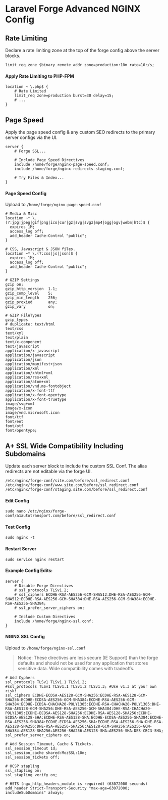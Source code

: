 # Laravel Forge Advanced NGINX Config

## Rate Limiting

Declare a rate limiting zone at the top of the forge config above the server blocks.

```nginx
limit_req_zone $binary_remote_addr zone=production:10m rate=10r/s;
```

#### Apply Rate Limiting to PHP-FPM
```nginx
location ~ \.php$ {
    # Rate Limited
    limit_req zone=production burst=30 delay=15;
    # ...
}
```

## Page Speed

Apply the page speed config & any custom SEO redirects to the primary server configs via the UI.

```nginx
server {
    # Forge SSL...

    # Include Page Speed Directives
    include /home/forge/nginx-page-speed.conf;
    include /home/forge/nginx-redirects-staging.conf;
    
    # Try Files & Index...
}
```

#### Page Speed Config

Upload to `/home/forge/nginx-page-speed.conf`

```nginx
# Media & Misc
location ~* \.(?:jpg|jpeg|gif|png|ico|cur|gz|svg|svgz|mp4|ogg|ogv|webm|htc)$ {
  expires 1M;
  access_log off;
  add_header Cache-Control "public";
}

# CSS, Javascript & JSON files.
location ~* \.(?:css|js|json)$ {
  expires 1M;
  access_log off;
  add_header Cache-Control "public";
}

# GZIP Settings
gzip on;
gzip_http_version  1.1;
gzip_comp_level    5;
gzip_min_length    256;
gzip_proxied       any;
gzip_vary          on;

# GZIP FileTypes
gzip_types
# duplicate: text/html
text/css
text/xml
text/plain
text/x-component
text/javascript
application/x-javascript
application/javascript
application/json
application/manifest+json
application/xml
application/xhtml+xml
application/rss+xml
application/atom+xml
application/vnd.ms-fontobject
application/x-font-ttf
application/x-font-opentype
application/x-font-truetype
image/svg+xml
image/x-icon
image/vnd.microsoft.icon
font/ttf
font/eot
font/otf
font/opentype;
```



## A+ SSL Wide Compatibility Including Subdomains

Update each server block to include the custom SSL Conf. The alias 
redirects are not editable via the forge UI.
```
/etc/nginx/forge-conf/site.com/before/ssl_redirect.conf
/etc/nginx/forge-conf/www.site.com/before/ssl_redirect.conf
/etc/nginx/forge-conf/staging.site.com/before/ssl_redirect.conf
```

#### Edit Config
```shell script
sudo nano /etc/nginx/forge-conf/a1autotransport.com/before/ssl_redirect.conf
```

#### Test Config
```shell script
sudo nginx -t
```

#### Restart Server
```shell script
sudo service nginx restart
```

#### Example Config Edits:
```nginx
server {
    # Disable Forge Directives
    # ssl_protocols TLSv1.2;
    # ssl_ciphers ECDHE-RSA-AES256-GCM-SHA512:DHE-RSA-AES256-GCM-SHA512:ECDHE-RSA-AES256-GCM-SHA384:DHE-RSA-AES256-GCM-SHA384:ECDHE-RSA-AES256-SHA384;
    # ssl_prefer_server_ciphers on;

    # Include Custom Directives
    include /home/forge/nginx-ssl.conf;
}
```

#### NGINX SSL Config

Upload to `/home/forge/nginx-ssl.conf`

> Notice:  These directives are less secure (IE Support) than the forge defaults and should not be used for any application that stores sensitive data.  Wide compatibility comes with tradeoffs.

```nginx
# Add Cyphers
ssl_protocols TLSv1 TLSv1.1 TLSv1.2;
#ssl_protocols TLSv1 TLSv1.1 TLSv1.2 TLSv1.3; #Use v1.3 at your own risk!
ssl_ciphers ECDHE-ECDSA-AES128-GCM-SHA256:ECDHE-RSA-AES128-GCM-SHA256:ECDHE-ECDSA-AES256-GCM-SHA384:ECDHE-RSA-AES256-GCM-SHA384:ECDHE-ECDSA-CHACHA20-POLY1305:ECDHE-RSA-CHACHA20-POLY1305:DHE-RSA-AES128-GCM-SHA256:DHE-RSA-AES256-GCM-SHA384:DHE-RSA-CHACHA20-POLY1305:ECDHE-ECDSA-AES128-SHA256:ECDHE-RSA-AES128-SHA256:ECDHE-ECDSA-AES128-SHA:ECDHE-RSA-AES128-SHA:ECDHE-ECDSA-AES256-SHA384:ECDHE-RSA-AES256-SHA384:ECDHE-ECDSA-AES256-SHA:ECDHE-RSA-AES256-SHA:DHE-RSA-AES128-SHA256:DHE-RSA-AES256-SHA256:AES128-GCM-SHA256:AES256-GCM-SHA384:AES128-SHA256:AES256-SHA256:AES128-SHA:AES256-SHA:DES-CBC3-SHA;
ssl_prefer_server_ciphers on;

# Add Session Timeout, Cache & Tickets.
ssl_session_timeout 1d;
ssl_session_cache shared:MozSSL:10m;
ssl_session_tickets off;

# OCSP stapling
ssl_stapling on;
ssl_stapling_verify on;

# HSTS (ngx_http_headers_module is required) (63072000 seconds)
add_header Strict-Transport-Security "max-age=63072000; includeSubDomains" always;
```
